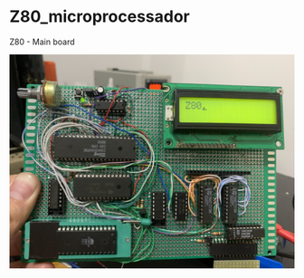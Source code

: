 # Z80_microprocessador

Z80 - Main board

![Z80 - Main board](https://github.com/diego123cruz/Z80_microprocessador/blob/main/img/main_board.jpeg)
